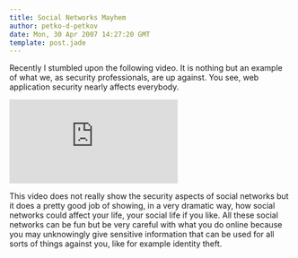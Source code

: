 ```yaml
---
title: Social Networks Mayhem
author: petko-d-petkov
date: Mon, 30 Apr 2007 14:27:20 GMT
template: post.jade
---
```


Recently I stumbled upon the following video. It is nothing but an example of what we, as security professionals, are up against. You see, web application security nearly affects everybody.

<iframe class="video" src="http://www.youtube.com/embed/hOwpGF1SOQM" frameborder="0" allowfullscreen></iframe>

This video does not really show the security aspects of social networks but it does a pretty good job of showing, in a very dramatic way, how social networks could affect your life, your social life if you like. All these social networks can be fun but be very careful with what you do online because you may unknowingly give sensitive information that can be used for all sorts of things against you, like for example identity theft.
